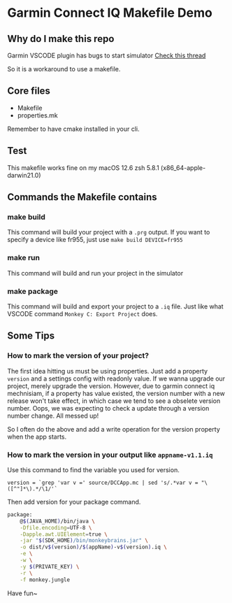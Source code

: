 # Garmin Connect IQ Makefile Demo

## Why do I make this repo

Garmin VSCODE plugin has bugs to start simulator [Check this thread](https://forums.garmin.com/developer/connect-iq/f/discussion/276200/vscode-extension-failed-to-launch-the-app-timeout/1502579#1502579)

So it is a workaround to use a makefile.

## Core files

- Makefile
- properties.mk

Remember to have cmake installed in your cli.

## Test

This makefile works fine on my macOS 12.6 zsh 5.8.1 (x86_64-apple-darwin21.0)

## Commands the Makefile contains

### make build

This command will build your project with a `.prg` output. If you want to specify a device like fr955, just use `make build DEVICE=fr955`

### make run

This command will build and run your project in the simulator

### make package

This command will build and export your project to a `.iq` file. Just like what VSCODE command `Monkey C: Export Project` does.

## Some Tips

### How to mark the version of your project?

The first idea hitting us must be using properties. Just add a property `version` and a settings config with readonly value. If we wanna upgrade our project, merely upgrade the version.
However, due to garmin connect iq mechnisiam, if a property has value existed, the version number with a new release won't take effect, in which case we tend to see a obselete version number. Oops, we was expecting to check a update through a version number change. All messed up!

So I often do the above and add a write operation for the version property when the app starts.

### How to mark the version in your output like `appname-v1.1.iq`

Use this command to find the variable you used for version.

```
version = `grep 'var v =' source/DCCApp.mc | sed 's/.*var v = "\([^"]*\).*/\1/'`
```

Then add version for your package command.

```bash
package:
	@$(JAVA_HOME)/bin/java \
	-Dfile.encoding=UTF-8 \
  	-Dapple.awt.UIElement=true \
	-jar "$(SDK_HOME)/bin/monkeybrains.jar" \
  	-o dist/v$(version)/$(appName)-v$(version).iq \
	-e \
	-w \
	-y $(PRIVATE_KEY) \
	-r \
	-f monkey.jungle

```

Have fun~
